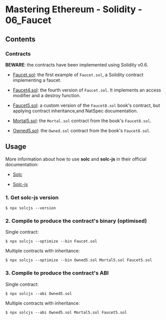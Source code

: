 # Mastering Ethereum - Solidity - 06_Faucet

## Contents

### Contracts

**BEWARE**: the contracts have been implemented using Solidity v0.6.

- [Faucet.sol](Faucet.sol): the first example of `Faucet.sol`, a Solidity contract implementing a faucet.

- [Faucet4.sol](Faucet4.sol): the fourth version of `Faucet.sol`. It implements an access modifier and a destroy function.

- [Faucet5.sol](Faucet5.sol): a custom version of the `Faucet8.sol` book's contract, but applying contract inheritance,and NatSpec documentation.

- [Mortal5.sol](Mortal5.sol): the `Mortal.sol` contract from the book's `Faucet8.sol`.

- [Owned5.sol](Owned5.sol): the `Owned.sol` contract from the book's `Faucet8.sol`.

## Usage

More information about how to use **solc** and **solc-js** in their official documentation:

- [Solc](https://solidity.readthedocs.io/en/v0.6.10/using-the-compiler.html)

- [Solc-js](https://github.com/ethereum/solc-js#readme)

### 1. Get solc-js version

```shell
$ npx solcjs --version
```

### 2. Compile to produce the contract's binary (optimised)

Single contract:

```shell
$ npx solcjs --optimize --bin Faucet.sol
```

Multiple contracts with inheritance:

```shell
$ npx solcjs --optimize --bin Owned5.sol Mortal5.sol Faucet5.sol
```

### 3. Compile to produce the contract's ABI

Single contract:

```shell
$ npx solcjs --abi Owned5.sol
```

Multiple contracts with inheritance:

```shell
$ npx solcjs --abi Owned5.sol Mortal5.sol Faucet5.sol
```
